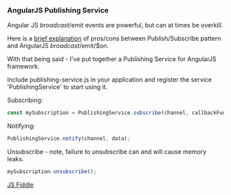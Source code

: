 ### AngularJS Publishing Service

Angular JS $broadcast/$emit events are powerful, but can at times be overkill.

Here is a [brief explanation] of pros/cons between Publish/Subscribe pattern and AngularJS $broadcast/$emit/$on.

With that being said - I've put together a Publishing Service for AngularJS framework.

Include publishing-service.js in your application and register the service 'PublishingService' to start using it.

Subscribing:
```javascript
const mySubscription = PublishingService.subscribe(channel, callbackFunction);
```

Notifying:
```javascript
PublishingService.notify(channel, data);
```

Unsubscribe - note, failure to unsubscribe can and will cause memory leaks.
```javascript
mySubscription.unsubscribe();
```

[JS Fiddle]

[brief explanation]: https://stackoverflow.com/questions/21638563/angularjs-pubsub-vs-broadcast
[JS Fiddle]: https://jsfiddle.net/johnsonj561/d1o8mvq6/
